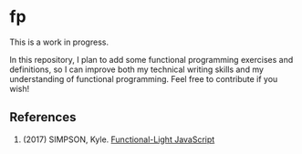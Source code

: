# fp

This is a work in progress.

In this repository, I plan to add some functional programming exercises and definitions, so I can improve both my technical writing skills and my understanding of functional programming. Feel free to contribute if you wish!

## References

1. (2017) SIMPSON, Kyle. [Functional-Light JavaScript](https://github.com/getify/Functional-Light-JS)
